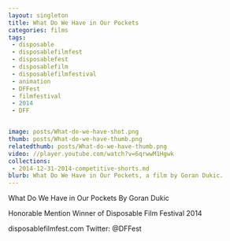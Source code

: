```yaml
---
layout: singleton
title: What Do We Have in Our Pockets
categories: films
tags:
 - disposable
 - disposablefilmfest
 - disposablefest
 - disposablefilm
 - disposablefilmfestival
 - animation
 - DFFest
 - filmfestival
 - 2014
 - DFF


image: posts/What-do-we-have-shot.png
thumb: posts/What-do-we-have-thumb.png
relatedthumb: posts/What-do-we-have-thumb.png
video: //player.youtube.com/watch?v=6qrwwM1Hgwk
collections:
 - 2014-12-31-2014-competitive-shorts.md
blurb: What Do We Have in Our Pockets, a film by Goran Dukic.
---
```


What Do We Have in Our Pockets
By Goran Dukic

Honorable Mention Winner of Disposable Film Festival 2014

disposablefilmfest.com
Twitter: @DFFest
